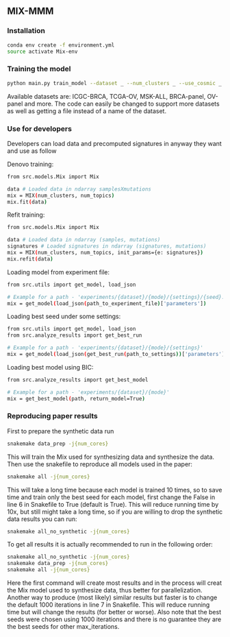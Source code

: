 ## MIX-MMM

### Installation

```sh
conda env create -f environment.yml
source activate Mix-env
```

### Training the model

```sh
python main.py train_model --dataset _ --num_clusters _ --use_cosmic _ --num_signatures _ --random_seed _ --max_iterations _
```

Available datasets are: ICGC-BRCA, TCGA-OV, MSK-ALL, BRCA-panel, OV-panel and more.
The code can easily be changed to support more datasets as well as getting a file instead of a name of the dataset.

### Use for developers

Developers can load data and precomputed signatures in anyway they want and use as follow

Denovo training:

```sh
from src.models.Mix import Mix

data # Loaded data in ndarray samplesXmutations
mix = MIX(num_clusters, num_topics)
mix.fit(data) 
```

Refit training:

```sh
from src.models.Mix import Mix

data # Loaded data in ndarray (samples, mutations)
signatures # Loaded signatures in ndarray (signatures, mutations) 
mix = MIX(num_clusters, num_topics, init_params={e: signatures})
mix.refit(data) 
```

Loading model from experiment file:

```sh
from src.utils import get_model, load_json

# Example for a path - 'experiments/{dataset}/{mode}/{settings}/{seed}.json'
mix = get_model(load_json(path_to_experiment_file)['parameters'])
```

Loading best seed under some settings:

```sh
from src.utils import get_model, load_json
from src.analyze_results import get_best_run

# Example for a path - 'experiments/{dataset}/{mode}/{settings}'
mix = get_model(load_json(get_best_run(path_to_settings))['parameters'])
```

Loading best model using BIC:

```sh
from src.analyze_results import get_best_model

# Example for a path - 'experiments/{dataset}/{mode}'
mix = get_best_model(path, return_model=True)
```


### Reproducing paper results

First to prepare the synthetic data run

```sh
snakemake data_prep -j{num_cores}
```

This will train the Mix used for synthesizing data and synthesize the data. Then use the snakefile to reproduce all models used in the paper:

```sh
snakemake all -j{num_cores}
```

This will take a long time because each model is trained 10 times, so to save time and train only the best seed for
each model, first change the False in line 6 in Snakefile to True (default is True).
This will reduce running time by 10x, but still might take a long time, so if you are willing to drop the synthetic data
results you can run:

```sh
snakemake all_no_synthetic -j{num_cores}
```

To get all results it is actually recommended to run in the following order:

```sh
snakemake all_no_synthetic -j{num_cores}
snakemake data_prep -j{num_cores}
snakemake all -j{num_cores}
```

Here the first command will create most results and in the process will creat the Mix model used to synthesize data,
thus better for parallelization. Another way to produce (most likely) similar results but faster is to
change the default 1000 iterations in line 7 in Snakefile. This will reduce running time but will change the results
(for better or worse). Also note that the best seeds were chosen using 1000 iterations and there is no guarantee they
are the best seeds for other max_iterations.

